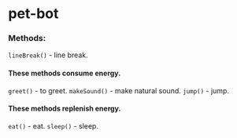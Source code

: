 # pet-bot

### Methods:

```lineBreak()``` - line break.

#### These methods consume energy.
```greet()``` - to greet.
```makeSound()``` - make natural sound.
```jump()``` - jump.

#### These methods replenish energy.
```eat()``` - eat.
```sleep()``` - sleep.
